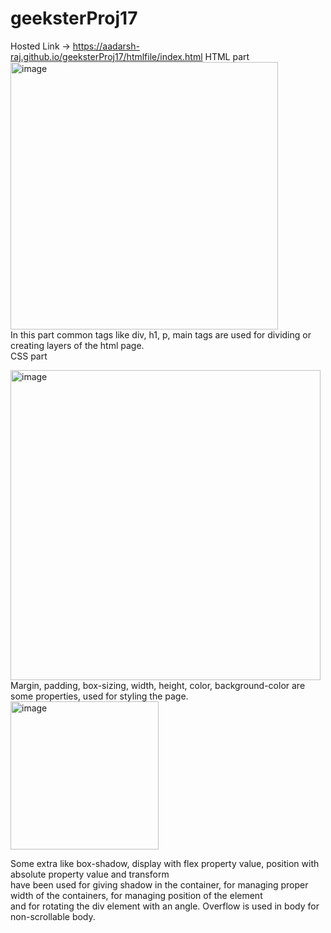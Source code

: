 # geeksterProj17
Hosted Link -> https://aadarsh-raj.github.io/geeksterProj17/htmlfile/index.html
HTML part
<img width="428" alt="image" src="https://github.com/Aadarsh-Raj/geeksterProj17/assets/74525154/f62dc628-4ce2-4f1a-8d05-eceed9c02a2c">
<br>
In this part common tags like div, h1, p, main tags are used for dividing or creating layers of the html page.
<br>
CSS part

<img width="496" alt="image" src="https://github.com/Aadarsh-Raj/geeksterProj17/assets/74525154/75a98fa7-cc6c-4d33-9197-543221043c7a">
<br>
Margin, padding, box-sizing, width, height, color, background-color are some properties, used for styling the page.

<img width="237" alt="image" src="https://github.com/Aadarsh-Raj/geeksterProj17/assets/74525154/a2d1b524-8261-4b4b-803a-ddda9a1e7f55">
<br>

Some extra like box-shadow, display with flex property value, position with absolute property value and transform <br> have been used for giving shadow in the container, for managing proper width of the containers, for managing position of the element <br> and for rotating the div element with an angle.
Overflow is used in body for non-scrollable body.
